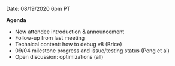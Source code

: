 Date: 08/19/2020 6pm PT

**Agenda**
- New attendee introduction & announcement
- Follow-up from last meeting
- Technical content: how to debug v8 (Brice)
- 09/04 milestone progress and issue/testing status (Peng et al)
- Open discussion: optimizations (all)